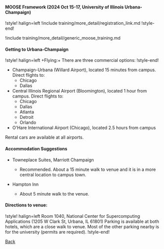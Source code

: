 #### MOOSE Framework (2024 Oct 15-17, University of Illinois Urbana-Champaign)

!style! halign=left
!include training/more_detail/registration_link.md
!style-end!

!include training/more_detail/generic_moose_training.md

#### Getting to Urbana-Champaign

!style! halign=left
+Flying:+ There are three commercial options:
!style-end!

- Champaign-Urbana (Willard Airport), located 15 minutes from campus. Direct flights to:
    - Chicago
    - Dallas
- Central Illinois Regional Airport (Bloomington), located 1 hour from campus. Direct flights to:
    - Chicago
    - Dallas
    - Atlanta
    - Detroit
    - Orlando
- O'Hare International Airport (Chicago), located 2.5 hours from campus

Rental cars are available at all airports.

#### Accommodation Suggestions

- Towneplace Suites, Marriott Champaign

  - Recommended. About a 15 minute walk to venue and it is in a more central location to campus town.

- Hampton Inn

  - About 5 minute walk to the venue.


#### Directions to venue:

!style! halign=left
Room 1040, National Center for Supercomputing Applications (1205 W Clark St, Urbana, IL 61801)
Parking is available at both hotels, which are a close walk to venue. Most of the other parking
nearby is for the university (permits are required).
!style-end!

[Back](training/index.md)
